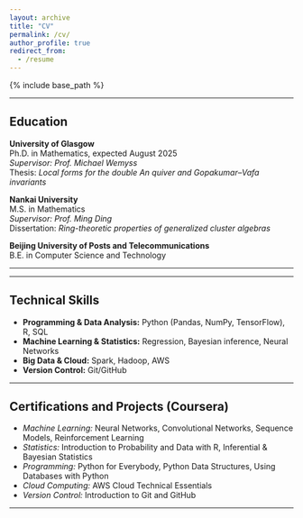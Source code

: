 ```yaml
---
layout: archive
title: "CV"
permalink: /cv/
author_profile: true
redirect_from:
  - /resume
---
```


{% include base_path %}


---

## Education

**University of Glasgow**  
Ph.D. in Mathematics, expected August 2025  
*Supervisor: Prof. Michael Wemyss*  
Thesis: *Local forms for the double An quiver and Gopakumar–Vafa invariants*

**Nankai University**  
M.S. in Mathematics  
*Supervisor: Prof. Ming Ding*  
Dissertation: *Ring-theoretic properties of generalized cluster algebras*

**Beijing University of Posts and Telecommunications**  
B.E. in Computer Science and Technology  

---



---


## Technical Skills

- **Programming & Data Analysis:** Python (Pandas, NumPy, TensorFlow), R, SQL  
- **Machine Learning & Statistics:** Regression, Bayesian inference, Neural Networks  
- **Big Data & Cloud:** Spark, Hadoop, AWS  
- **Version Control:** Git/GitHub

---

## Certifications and Projects (Coursera)

- *Machine Learning:* Neural Networks, Convolutional Networks, Sequence Models, Reinforcement Learning  
- *Statistics:* Introduction to Probability and Data with R, Inferential & Bayesian Statistics  
- *Programming:* Python for Everybody, Python Data Structures, Using Databases with Python  
- *Cloud Computing:* AWS Cloud Technical Essentials  
- *Version Control:* Introduction to Git and GitHub  

---

